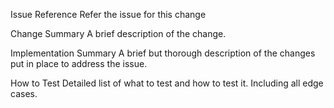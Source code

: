 Issue Reference
Refer the issue for this change

Change Summary
A brief description of the change.

Implementation Summary
A brief but thorough description of the changes put in place to address the issue.

How to Test
Detailed list of what to test and how to test it. Including all edge cases.
